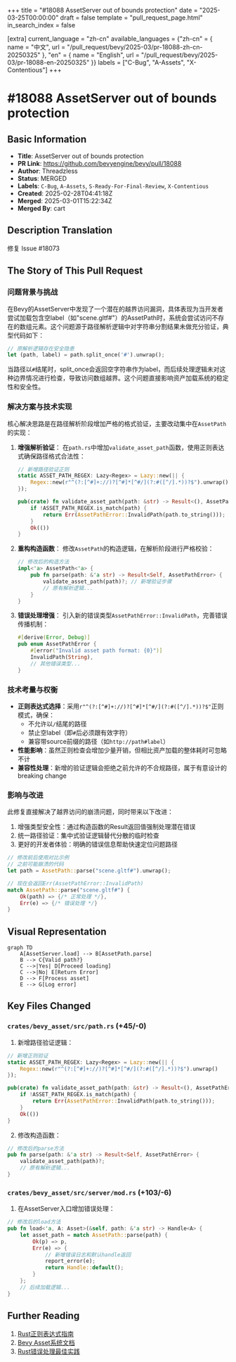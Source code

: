 +++
title = "#18088 AssetServer out of bounds protection"
date = "2025-03-25T00:00:00"
draft = false
template = "pull_request_page.html"
in_search_index = false

[extra]
current_language = "zh-cn"
available_languages = {"zh-cn" = { name = "中文", url = "/pull_request/bevy/2025-03/pr-18088-zh-cn-20250325" }, "en" = { name = "English", url = "/pull_request/bevy/2025-03/pr-18088-en-20250325" }}
labels = ["C-Bug", "A-Assets", "X-Contentious"]
+++

# #18088 AssetServer out of bounds protection

## Basic Information
- **Title**: AssetServer out of bounds protection
- **PR Link**: https://github.com/bevyengine/bevy/pull/18088
- **Author**: Threadzless
- **Status**: MERGED
- **Labels**: `C-Bug`, `A-Assets`, `S-Ready-For-Final-Review`, `X-Contentious`
- **Created**: 2025-02-28T04:41:18Z
- **Merged**: 2025-03-01T15:22:34Z
- **Merged By**: cart

## Description Translation
修复 Issue #18073

## The Story of This Pull Request

### 问题背景与挑战
在Bevy的AssetServer中发现了一个潜在的越界访问漏洞，具体表现为当开发者尝试加载包含空label（如"scene.gltf#"）的AssetPath时，系统会尝试访问不存在的数组元素。这个问题源于路径解析逻辑中对字符串分割结果未做充分验证，典型代码如下：

```rust
// 原解析逻辑存在安全隐患
let (path, label) = path.split_once('#').unwrap();
```

当路径以`#`结尾时，split_once会返回空字符串作为label，而后续处理逻辑未对这种边界情况进行检查，导致访问数组越界。这个问题直接影响资产加载系统的稳定性和安全性。

### 解决方案与技术实现
核心解决思路是在路径解析阶段增加严格的格式验证，主要改动集中在`AssetPath`的实现：

1. **增强解析验证**：
   在`path.rs`中增加`validate_asset_path`函数，使用正则表达式确保路径格式合法性：
   ```rust
   // 新增路径验证正则
   static ASSET_PATH_REGEX: Lazy<Regex> = Lazy::new(|| {
       Regex::new(r"^(?:[^#]+://)?[^#]*[^#/](?:#([^/].*))?$").unwrap()
   });
   
   pub(crate) fn validate_asset_path(path: &str) -> Result<(), AssetPathError> {
       if !ASSET_PATH_REGEX.is_match(path) {
           return Err(AssetPathError::InvalidPath(path.to_string()));
       }
       Ok(())
   }
   ```

2. **重构构造函数**：
   修改`AssetPath`的构造逻辑，在解析阶段进行严格校验：
   ```rust
   // 修改后的构造方法
   impl<'a> AssetPath<'a> {
       pub fn parse(path: &'a str) -> Result<Self, AssetPathError> {
           validate_asset_path(path)?; // 新增验证步骤
           // 原有解析逻辑...
       }
   }
   ```

3. **错误处理增强**：
   引入新的错误类型`AssetPathError::InvalidPath`，完善错误传播机制：
   ```rust
   #[derive(Error, Debug)]
   pub enum AssetPathError {
       #[error("Invalid asset path format: {0}")]
       InvalidPath(String),
       // 其他错误类型...
   }
   ```

### 技术考量与权衡
- **正则表达式选择**：采用`r"^(?:[^#]+://)?[^#]*[^#/](?:#([^/].*))?$"`正则模式，确保：
  - 不允许以`/`结尾的路径
  - 禁止空label（即`#`后必须跟有效字符）
  - 兼容带source前缀的路径（如`http://path#label`）
- **性能影响**：虽然正则检查会增加少量开销，但相比资产加载的整体耗时可忽略不计
- **兼容性处理**：新增的验证逻辑会拒绝之前允许的不合规路径，属于有意设计的breaking change

### 影响与改进
此修复直接解决了越界访问的崩溃问题，同时带来以下改进：
1. 增强类型安全性：通过构造函数的Result返回值强制处理潜在错误
2. 统一路径验证：集中式验证逻辑替代分散的临时检查
3. 更好的开发者体验：明确的错误信息帮助快速定位问题路径

```rust
// 修改前后使用对比示例
// 之前可能崩溃的代码
let path = AssetPath::parse("scene.gltf#").unwrap(); 

// 现在会返回Err(AssetPathError::InvalidPath)
match AssetPath::parse("scene.gltf#") {
    Ok(path) => {/* 正常处理 */},
    Err(e) => {/* 错误处理 */}
}
```

## Visual Representation

```mermaid
graph TD
    A[AssetServer.load] --> B[AssetPath.parse]
    B --> C{Valid path?}
    C -->|Yes| D[Proceed loading]
    C -->|No| E[Return Error]
    D --> F[Process asset]
    E --> G[Log error]
```

## Key Files Changed

### `crates/bevy_asset/src/path.rs` (+45/-0)
1. 新增路径验证逻辑：
```rust
// 新增正则验证
static ASSET_PATH_REGEX: Lazy<Regex> = Lazy::new(|| {
    Regex::new(r"^(?:[^#]+://)?[^#]*[^#/](?:#([^/].*))?$").unwrap()
});

pub(crate) fn validate_asset_path(path: &str) -> Result<(), AssetPathError> {
    if !ASSET_PATH_REGEX.is_match(path) {
        return Err(AssetPathError::InvalidPath(path.to_string()));
    }
    Ok(())
}
```
2. 修改构造函数：
```rust
// 修改后的parse方法
pub fn parse(path: &'a str) -> Result<Self, AssetPathError> {
    validate_asset_path(path)?;
    // 原有解析逻辑...
}
```

### `crates/bevy_asset/src/server/mod.rs` (+103/-6)
1. 在AssetServer入口增加错误处理：
```rust
// 修改后的load方法
pub fn load<'a, A: Asset>(&self, path: &'a str) -> Handle<A> {
    let asset_path = match AssetPath::parse(path) {
        Ok(p) => p,
        Err(e) => {
            // 新增错误日志和默认handle返回
            report_error(e);
            return Handle::default();
        }
    };
    // 后续加载逻辑...
}
```

## Further Reading
1. [Rust正则表达式指南](https://docs.rs/regex/latest/regex/)
2. [Bevy Asset系统文档](https://bevyengine.org/learn/book/assets/)
3. [Rust错误处理最佳实践](https://doc.rust-lang.org/book/ch09-00-error-handling.html)